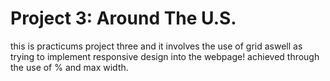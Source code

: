 # Project 3: Around The U.S.

this is practicums project three and it involves the use of grid aswell as trying to implement responsive design into the webpage! achieved through the use of % and max width.
